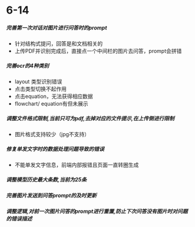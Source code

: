 # 6-14

##### 完善第一次对话对图片进行问答时的prompt

- 针对结构式提问，回答是和文档相关的
- 上传PDF并识别完成后，直接点一个中间栏的图片去问答，prompt会拼错

##### 完善ocr的4种类别

- layout 类型识别错误
- 点击类型切换不起作用
- 点击equation，无法获得相应数据
- flowchart/ equation有但未展示

##### 调整文件格式限制,当前只可为pdf,去掉对应的文件提示,在上传侧进行限制

- 图片格式支持较少（jpg不支持）

##### 修复单发文字时的数据处理问题导致的错误

- 不能单发文字信息，前端内部报错且页面一直转圈生成

##### 调整模型历史最大条数,当前为25条

##### 完善图片发送到问答prompt的及时更新

##### 调整逻辑,对前一次图片问答的prompt进行重置,防止下次问答没有图片时对问题的错误描述

